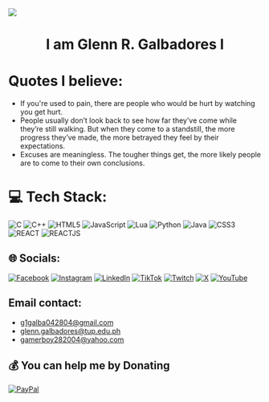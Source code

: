 <img src="https://steamuserimages-a.akamaihd.net/ugc/920291165807618487/16A5A3D8BD6C90C2D6C8FF7B09EE5875C3830752/?imw=1024&imh=457&ima=fit&impolicy=Letterbox&imcolor=%23000000&letterbox=true"/>
<h1 align="center"> I am Glenn R. Galbadores I</h1>

# Quotes I believe:<br>
- If you're used to pain, there are people who would be hurt by watching you get hurt.
- People usually don’t look back to see how far they’ve come while they’re still walking. But when they come to a standstill, the more progress they’ve made, the more betrayed they feel by their expectations.
- Excuses are meaningless. The tougher things get, the more likely people are to come to their own conclusions.

# 💻 Tech Stack:
![C](https://img.shields.io/badge/c-%2300599C.svg?style=plastic&logo=c&logoColor=white)
![C++](https://img.shields.io/badge/c++-%2300599C.svg?style=plastic&logo=c%2B%2B&logoColor=white)
![HTML5](https://img.shields.io/badge/html5-%23E34F26.svg?style=plastic&logo=html5&logoColor=white)
![JavaScript](https://img.shields.io/badge/javascript-%23323330.svg?style=plastic&logo=javascript&logoColor=%23F7DF1E)
![Lua](https://img.shields.io/badge/lua-%232C2D72.svg?style=plastic&logo=lua&logoColor=white)
![Python](https://img.shields.io/badge/python-3670A0?style=plastic&logo=python&logoColor=ffdd54)
![Java](https://img.shields.io/badge/java-%23ED8B00.svg?style=plastic&logo=openjdk&logoColor=white)
![CSS3](https://img.shields.io/badge/css3-%231572B6.svg?style=plastic&logo=css3&logoColor=white)
![REACT](https://shields.io/badge/react-black?logo=react&style=for-the-badge)
![REACTJS](https://img.shields.io/badge/-ReactJs-61DAFB?logo=react&logoColor=white&style=for-the-badge)

## 🌐 Socials:
[![Facebook](https://img.shields.io/badge/Facebook-%231877F2.svg?logo=Facebook&logoColor=white)](https://facebook.com/g1nsky)
[![Instagram](https://img.shields.io/badge/Instagram-%23E4405F.svg?logo=Instagram&logoColor=white)](https://instagram.com/guren_chan)
[![LinkedIn](https://img.shields.io/badge/LinkedIn-%230077B5.svg?logo=linkedin&logoColor=white)](https://linkedin.com/in/nyakorare)
[![TikTok](https://img.shields.io/badge/TikTok-%23000000.svg?logo=TikTok&logoColor=white)](https://tiktok.com/@g1galba)
[![Twitch](https://img.shields.io/badge/Twitch-%239146FF.svg?logo=Twitch&logoColor=white)](https://twitch.tv/g1_galba)
[![X](https://img.shields.io/badge/X-black.svg?logo=X&logoColor=white)](https://x.com/@ItsNotMe_Glenn)
[![YouTube](https://img.shields.io/badge/YouTube-%23FF0000.svg?logo=YouTube&logoColor=white)](https://youtube.com/@Nyakorare) 
## Email contact:
- g1galba042804@gmail.com
- glenn.galbadores@tup.edu.ph
- gamerboy282004@yahoo.com

## 💰 You can help me by Donating
[![PayPal](https://img.shields.io/badge/PayPal-00457C?style=for-the-badge&logo=paypal&logoColor=white)](https://paypal.me/https://paypal.me/Nyakorare?country.x=PH&locale.x=en_US)
